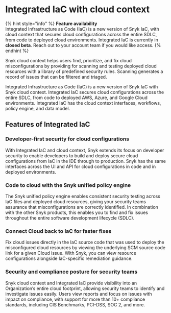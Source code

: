 # Integrated IaC with cloud context

{% hint style="info" %}
**Feature availability**\
Integrated Infrastructure as Code (IaC) is a new version of Snyk IaC, with cloud context that secures cloud configurations across the entire SDLC, from code to deployed cloud environments. Integrated IaC is currently in **closed beta**. Reach out to your account team if you would like access.
{% endhint %}

Snyk cloud context helps users find, prioritize, and fix cloud misconfigurations by providing for scanning and testing deployed cloud resources with a library of predefined security rules. Scanning generates a record of issues that can be filtered and triaged.

Integrated Infrastructure as Code (IaC) is a new version of Snyk IaC with Snyk cloud context. Integrated IaC secures cloud configurations across the entire SDLC, from code to deployed AWS, Azure, and Google Cloud environments. Integrated IaC has the cloud context interfaces, workflows, policy engine, and data model.

## Features of Integrated IaC

### Developer-first security for cloud configurations

With Integrated IaC and cloud context, Snyk extends its focus on developer security to enable developers to build and deploy secure cloud configurations from IaC in the IDE through to production. Snyk has the same interfaces across the UI and API for cloud configurations in code and in deployed environments.&#x20;

### Code to cloud with the Snyk unified policy engine

The Snyk unified policy engine enables consistent security testing across IaC files and deployed cloud resources, giving your security teams assurance that misconfigurations are correctly identified. In combination with the other Snyk products, this enables you to find and fix issues throughout the entire software development lifecycle (SDLC).

### Connect Cloud back to IaC for faster fixes

Fix cloud issues directly in the IaC source code that was used to deploy the misconfigured cloud resources by viewing the underlying SCM source code link for a given Cloud issue. With Snyk, you can view resource configurations alongside IaC-specific remediation guidance.

### Security and compliance posture for security teams

Snyk cloud context and Integrated IaC provide visibility into an Organization’s entire cloud footprint, allowing security teams to identify and investigate issues easily. Users view reports and focus on issues with impact on compliance, with support for more than 10+ compliance standards, including CIS Benchmarks, PCI-DSS, SOC 2, and more.
